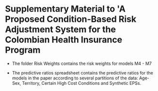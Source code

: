 # Supplementary Material to 'A Proposed Condition-Based Risk Adjustment System for the Colombian Health Insurance Program

- The folder Risk Weights contains the risk weights for models M4 - M7

- The predictive ratios spreadsheet contains the predictive ratios for the models in the paper according to several partitions of the data: Age-Sex, Territory, Certain High Cost Conditions and Synthetic EPSs.
